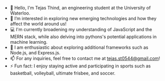 - 👋 Hello, I'm Tejas Thind, an engineering student at the University of Waterloo.
- 👀 I’m interested in exploring new emerging technologies and how they affect the world around us!
- :computer: I'm currently broadening my understanding of JavaScript and the MERN stack, while also delving into pythons's potential applications in machine learning.
- :ghost: I am enthusiastic about exploring additional frameworks such as Node.js, and Express.js.
- 📫 For any inquiries, feel free to contact me at tejas.st0544@gmail.com!
- ⚡ Fun fact: I enjoy staying active and participating in sports such as basketball, volleyball, ultimate frisbee, and soccer.

<!---
Tejas-3105/Tejas-3105 is a ✨ special ✨ repository because its `README.md` (this file) appears on your GitHub profile.
You can click the Preview link to take a look at your changes.
--->
